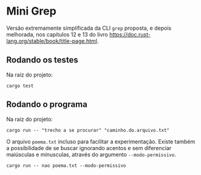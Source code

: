 # Mini Grep
Versão extremamente simplificada da CLI `grep` proposta, e depois melhorada, nos capítulos 12 e 13 do livro https://doc.rust-lang.org/stable/book/title-page.html.

## Rodando os testes
Na raiz do projeto:
```shell
cargo test
```

## Rodando o programa
Na raiz do projeto:

```shell
cargo run -- "trecho a se procurar" "caminho.do.arquivo.txt"
```
O arquivo `poema.txt` incluso para facilitar a experimentação.
Existe também a possibilidade de se buscar ignorando acentos e sem diferenciar maiúsculas e minusculas, através do argumento `--modo-permissivo`.

```shell
cargo run -- nao poema.txt --modo-permissivo
```